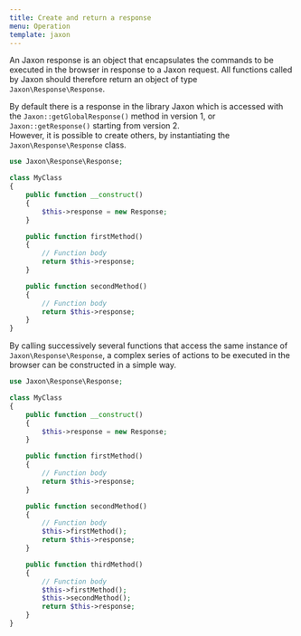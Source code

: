 ```yaml
---
title: Create and return a response
menu: Operation
template: jaxon
---
```


An Jaxon response is an object that encapsulates the commands to be executed in the browser in response to a Jaxon request.
All functions called by Jaxon should therefore return an object of type `Jaxon\Response\Response`.

By default there is a response in the library Jaxon which is accessed with the `Jaxon::getGlobalResponse()` method in version 1, or `Jaxon::getResponse()` starting from version 2.  
However, it is possible to create others, by instantiating the `Jaxon\Response\Response` class.

```php
use Jaxon\Response\Response;

class MyClass
{
    public function __construct()
    {
        $this->response = new Response;
    }

    public function firstMethod()
    {
        // Function body
        return $this->response;
    }

    public function secondMethod()
    {
        // Function body
        return $this->response;
    }
}
```

By calling successively several functions that access the same instance of `Jaxon\Response\Response`, a complex series of actions to be executed in the browser can be constructed in a simple way.

```php
use Jaxon\Response\Response;

class MyClass
{
    public function __construct()
    {
        $this->response = new Response;
    }

    public function firstMethod()
    {
        // Function body
        return $this->response;
    }

    public function secondMethod()
    {
        // Function body
        $this->firstMethod();
        return $this->response;
    }

    public function thirdMethod()
    {
        // Function body
        $this->firstMethod();
        $this->secondMethod();
        return $this->response;
    }
}
```
